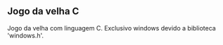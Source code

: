 ## Jogo da velha C

Jogo da velha com linguagem C. Exclusivo windows devido a biblioteca 'windows.h'.
